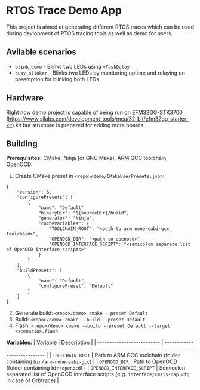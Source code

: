 # RTOS Trace Demo App

This project is aimed at generating different RTOS traces which can be used during devlopment of RTOS tracing tools as well as demo for users.

## Avilable scenarios
* `blink_demo` - Blinks two LEDs using `vTaskDalay`
* `busy_blinker` - Blinks two LEDs by monitoring uptime and relaying on preemption for blinking both LEDs

## Hardware
Right now demo project is capable of being run on EFM32GG-STK3700 (https://www.silabs.com/development-tools/mcu/32-bit/efm32gg-starter-kit) kit but structure is prepared for adding more boards.

## Building
**Prerequisites:** CMake, Ninja (or GNU Make), ARM GCC toolchain, OpenOCD.

1. Create CMake preset in `<repo>/demo/CMakeUserPresets.json`:
```
{
    "version": 6,
    "configurePresets": [
        {
            "name": "Default",
            "binaryDir": "${sourceDir}/build",
            "generator": "Ninja",
            "cacheVariables": {
                "TOOLCHAIN_ROOT": "<path to arm-none-eabi-gcc toolchain>",
                "OPENOCD_DIR": "<path to openocd>",
                "OPENOCD_INTERFACE_SCRIPT": "<semicolon separate list of OpenOCD interface scripts>"
            }
        }
    ],
    "buildPresets": [
        {
            "name": "Default",
            "configurePreset": "Default"
        }
    ]
}
```
2. Generate build: `<repo>/demo> cmake --preset Default`
3. Build: `<repo>/demo> cmake --build --preset Default`
4. Flash: `<repo>/demo> cmake --build --preset Default --target <scenario>.flash`

**Variables:**
|          Variable          |                                                Description                                                 |
| -------------------------- | ---------------------------------------------------------------------------------------------------------- |
| `TOOLCHAIN_ROOT`           | Path to ARM GCC toolchain (folder containing `bin/arm-none-eabi-gcc`)                                      |
| `OPENOCD_DIR`              | Path to OpenOCD (folder containing `bin/openocd`)                                                          |
| `OPENOCD_INTERFACE_SCRIPT` | Semicolon separated list of OpenOCD interface scripts (e.g. `interface/cmsis-dap.cfg` in case of Orbtrace) |
